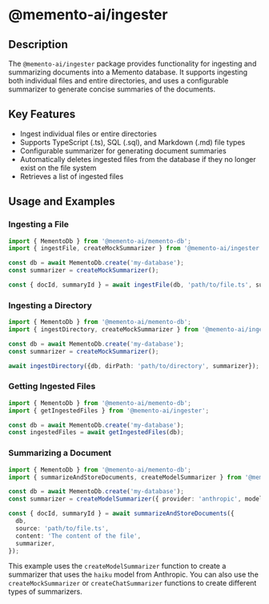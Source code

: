 # @memento-ai/ingester
## Description
The `@memento-ai/ingester` package provides functionality for ingesting and summarizing documents into a Memento database. It supports ingesting both individual files and entire directories, and uses a configurable summarizer to generate concise summaries of the documents.

## Key Features
- Ingest individual files or entire directories
- Supports TypeScript (.ts), SQL (.sql), and Markdown (.md) file types
- Configurable summarizer for generating document summaries
- Automatically deletes ingested files from the database if they no longer exist on the file system
- Retrieves a list of ingested files

## Usage and Examples
### Ingesting a File
```typescript
import { MementoDb } from '@memento-ai/memento-db';
import { ingestFile, createMockSummarizer } from '@memento-ai/ingester';

const db = await MementoDb.create('my-database');
const summarizer = createMockSummarizer();

const { docId, summaryId } = await ingestFile(db, 'path/to/file.ts', summarizer);
```

### Ingesting a Directory
```typescript
import { MementoDb } from '@memento-ai/memento-db';
import { ingestDirectory, createMockSummarizer } from '@memento-ai/ingester';

const db = await MementoDb.create('my-database');
const summarizer = createMockSummarizer();

await ingestDirectory({db, dirPath: 'path/to/directory', summarizer});
```

### Getting Ingested Files
```typescript
import { MementoDb } from '@memento-ai/memento-db';
import { getIngestedFiles } from '@memento-ai/ingester';

const db = await MementoDb.create('my-database');
const ingestedFiles = await getIngestedFiles(db);
```

### Summarizing a Document
```typescript
import { MementoDb } from '@memento-ai/memento-db';
import { summarizeAndStoreDocuments, createModelSummarizer } from '@memento-ai/ingester';

const db = await MementoDb.create('my-database');
const summarizer = createModelSummarizer({ provider: 'anthropic', model: 'haiku' });

const { docId, summaryId } = await summarizeAndStoreDocuments({
  db,
  source: 'path/to/file.ts',
  content: 'The content of the file',
  summarizer,
});
```

This example uses the `createModelSummarizer` function to create a summarizer that uses the `haiku` model from Anthropic. You can also use the `createMockSummarizer` or `createChatSummarizer` functions to create different types of summarizers.
